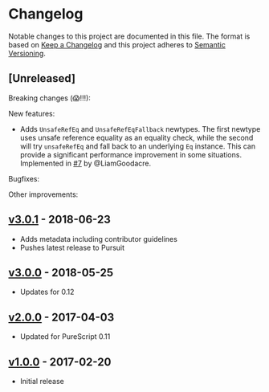 # Changelog

Notable changes to this project are documented in this file. The format is based on [Keep a Changelog](https://keepachangelog.com/en/1.0.0/) and this project adheres to [Semantic Versioning](https://semver.org/spec/v2.0.0.html).

## [Unreleased]

Breaking changes (😱!!!):

New features:
  - Adds `UnsafeRefEq` and `UnsafeRefEqFallback` newtypes. The first newtype uses unsafe reference equality as an equality check, while the second will try `unsafeRefEq` and fall back to an underlying `Eq` instance. This can provide a significant performance improvement in some situations. Implemented in [#7](https://github.com/purescript-contrib/purescript-unsafe-reference/pull/7) by @LiamGoodacre.

Bugfixes:

Other improvements:

## [v3.0.1](https://github.com/purescript-contrib/purescript-unsafe-reference/releases/tag/v3.0.1) - 2018-06-23

- Adds metadata including contributor guidelines
- Pushes latest release to Pursuit

## [v3.0.0](https://github.com/purescript-contrib/purescript-unsafe-reference/releases/tag/v3.0.0) - 2018-05-25

- Updates for 0.12

## [v2.0.0](https://github.com/purescript-contrib/purescript-unsafe-reference/releases/tag/v2.0.0) - 2017-04-03

- Updated for PureScript 0.11

## [v1.0.0](https://github.com/purescript-contrib/purescript-unsafe-reference/releases/tag/v1.0.0) - 2017-02-20

- Initial release
